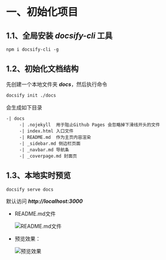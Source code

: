 # 一、初始化项目

## 1.1、全局安装 ***docsify-cli*** 工具

```
npm i docsify-cli -g
```

## 1.2、初始化文档结构

先创建一个本地文件夹 ***docs***，然后执行命令

```bash
docsify init ./docs
```

会生成如下目录

```
-| docs
	 -| .nojekyll  用于阻止Github Pages 会忽略掉下滑线开头的文件
	 -| index.html 入口文件
	 -| README.md  作为主页内容渲染
     -| _sidebar.md 侧边栏页面
     -| _navbar.md 导航条
     -| _coverpage.md 封面页
```

## 1.3、本地实时预览

```
docsify serve docs
```

默认访问 ***http://localhost:3000***

* README.md文件

  ![README.md文件](https://gitee.com/ren-nino/docsify_study/raw/master/docsifyUsage/images/1656038453907.png)

* 预览效果：

  ![预览效果](https://gitee.com/ren-nino/docsify_study/raw/master/docsifyUsage/images/1656038483755.png)
